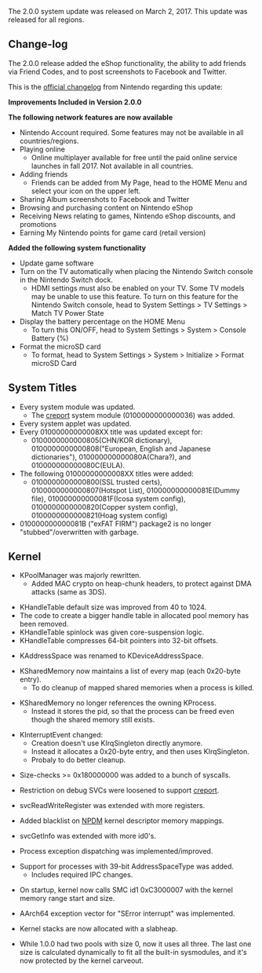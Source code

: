 The 2.0.0 system update was released on March 2, 2017. This update was
released for all regions.

## Change-log

The 2.0.0 release added the eShop functionality, the ability to add
friends via Friend Codes, and to post screenshots to Facebook and
Twitter.

This is the [official
changelog](http://en-americas-support.nintendo.com/app/answers/detail/a_id/22525/p/897)
from Nintendo regarding this update:

**Improvements Included in Version 2.0.0**

**The following network features are now available**

  - Nintendo Account required. Some features may not be available in all
    countries/regions.
  - Playing online
      - Online multiplayer available for free until the paid online
        service launches in fall 2017. Not available in all countries.
  - Adding friends
      - Friends can be added from My Page, head to the HOME Menu and
        select your icon on the upper left.
  - Sharing Album screenshots to Facebook and Twitter
  - Browsing and purchasing content on Nintendo eShop
  - Receiving News relating to games, Nintendo eShop discounts, and
    promotions
  - Earning My Nintendo points for game card (retail version)

**Added the following system functionality**

  - Update game software
  - Turn on the TV automatically when placing the Nintendo Switch
    console in the Nintendo Switch dock.
      - HDMI settings must also be enabled on your TV. Some TV models
        may be unable to use this feature. To turn on this feature for
        the Nintendo Switch console, head to System Settings \> TV
        Settings \> Match TV Power State
  - Display the battery percentage on the HOME Menu
      - To turn this ON/OFF, head to System Settings \> System \>
        Console Battery (%)
  - Format the microSD card
      - To format, head to System Settings \> System \> Initialize \>
        Format microSD Card

## System Titles

  - Every system module was updated.
      - The [creport](Creport.md "wikilink") system module
        (0100000000000036) was added.
  - Every system applet was updated.
  - Every 01000000000008XX title was updated except for:
      - 0100000000000805(CHN/KOR dictionary),
        0100000000000808("European, English and Japanese dictionaries"),
        010000000000080A(Chara?), and 010000000000080C(EULA).
  - The following 01000000000008XX titles were added:
      - 0100000000000800(SSL trusted certs), 0100000000000807(Hotspot
        List), 010000000000081E(Dummy file), 010000000000081F(Icosa
        system config), 0100000000000820(Copper system config),
        0100000000000821(Hoag system config)
  - 010000000000081B ("exFAT FIRM") package2 is no longer
    "stubbed"/overwritten with garbage.

## Kernel

  - KPoolManager was majorly rewritten.
      - Added MAC crypto on heap-chunk headers, to protect against DMA
        attacks (same as 3DS).

<!-- end list -->

  - KHandleTable default size was improved from 40 to 1024.
  - The code to create a bigger handle table in allocated pool memory
    has been removed.
  - KHandleTable spinlock was given core-suspension logic.
  - KHandleTable compresses 64-bit pointers into 32-bit offsets.

<!-- end list -->

  - KAddressSpace was renamed to KDeviceAddressSpace.

<!-- end list -->

  - KSharedMemory now maintains a list of every map (each 0x20-byte
    entry).
      - To do cleanup of mapped shared memories when a process is
        killed.

<!-- end list -->

  - KSharedMemory no longer references the owning KProcess.
      - Instead it stores the pid, so that the process can be freed even
        though the shared memory still exists.

<!-- end list -->

  - KInterruptEvent changed:
      - Creation doesn't use KIrqSingleton directly anymore.
      - Instead it allocates a 0x20-byte entry, and then uses
        KIrqSingleton.
      - Probaly to do better cleanup.

<!-- end list -->

  - Size-checks \>= 0x180000000 was added to a bunch of syscalls.

<!-- end list -->

  - Restriction on debug SVCs were loosened to support
    [creport](Creport.md "wikilink").

<!-- end list -->

  - svcReadWriteRegister was extended with more registers.

<!-- end list -->

  - Added blacklist on [NPDM](NPDM.md "wikilink") kernel descriptor
    memory mappings.

<!-- end list -->

  - svcGetInfo was extended with more id0's.

<!-- end list -->

  - Process exception dispatching was implemented/improved.

<!-- end list -->

  - Support for processes with 39-bit AddressSpaceType was added.
      - Includes required IPC changes.

<!-- end list -->

  - On startup, kernel now calls SMC id1 0xC3000007 with the kernel
    memory range start and size.

<!-- end list -->

  - AArch64 exception vector for "SError interrupt" was implemented.

<!-- end list -->

  - Kernel stacks are now allocated with a slabheap.

<!-- end list -->

  - While 1.0.0 had two pools with size 0, now it uses all three. The
    last one size is calculated dynamically to fit all the built-in
    sysmodules, and it's now protected by the kernel carveout.
